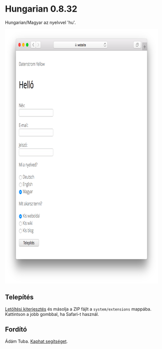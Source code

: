 # Hungarian 0.8.32

Hungarian/Magyar az nyelvvel 'hu'.

<p align="center"><img src="hungarian-screenshot.png?raw=true" width="795" height="836" alt="Screenshot"></p>

## Telepítés

[Letöltési kiterjesztés](https://github.com/datenstrom/yellow-extensions/raw/master/zip/hungarian.zip) és másolja a ZIP fájlt a `system/extensions` mappába. Kattintson a jobb gombbal, ha Safari-t használ.

## Fordító

Ádám Tuba. [Kaphat segítséget](https://datenstrom.se/yellow/help/).
